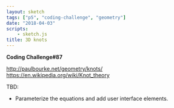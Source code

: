 ```yaml
---
layout: sketch
tags: ["p5", "coding-challenge", "geometry"]
date: "2018-04-03"
scripts: 
    - sketch.js
title: 3D knots
---
```


**Coding Challenge#87**

<http://paulbourke.net/geometry/knots/>   
<https://en.wikipedia.org/wiki/Knot_theory>   

TBD:
* Parameterize the equations and add user interface elements.


